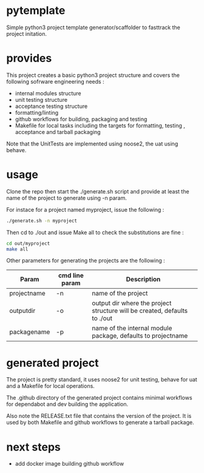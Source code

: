 # pytemplate

Simple python3 project template generator/scaffolder to fasttrack the project initation.

# provides

This project creates a basic python3 project structure and covers the following sofrware engineering needs : 

* internal modules structure
* unit testing structure 
* acceptance testing structure
* formatting/linting
* github workflows for building, packaging and testing
* Makefile for local tasks including the targets for formatting, testing , acceptance and tarball packaging

Note that the UnitTests are implemented using noose2, the uat using behave.

# usage

Clone the repo then start the ./generate.sh script and provide at least the name of the project to generate using -n param.

For instace for a project named myproject, issue the following : 

```bash
./generate.sh -n myproject
```

Then cd to ./out and issue Make all to check the substitutions are fine : 

```bash
cd out/myproject
make all
```

Other parameters for generating the projects are the following : 

| Param        | cmd line param     | Description |
|--------------|-----------|------------|
| projectname | -n      | name of the project        |
| outputdir   | -o  | output dir where the project structure will be created, defaults to ./out       |
| packagename   | -p  | name of the internal module package, defaults to projectname |

# generated project

The project is pretty standard, it uses noose2 for unit testing, behave for uat and a Makefile for local operations.

The .github directory of the generated project contains minimal workflows for dependabot and dev building the application.

Also note the RELEASE.txt file that contains the version of the project. It is used by both Makefile and github workflows to generate a tarball package.

# next steps 

* add docker image building github workflow






